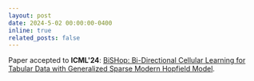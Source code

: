 ```yaml
---
layout: post
date: 2024-5-02 00:00:00-0400
inline: true
related_posts: false
---
```


Paper accepted to **ICML'24**: [BiSHop: Bi-Directional Cellular Learning for Tabular Data with Generalized Sparse Modern Hopfield Model](https://arxiv.org/abs/2404.03830).